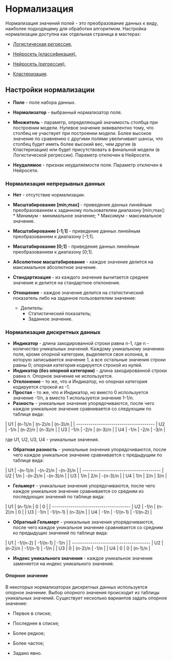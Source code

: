 # Нормализация

Нормализация значений полей - это преобразование данных к виду, наиболее подходящему для обработки алгоритмом. 
Настройка нормализации доступна как отдельная страница в мастерах:

* [Логистическая регрессия](../app/processors/data_mining/logistic_regression.md), 

* [Нейросеть (классификация)](../app/processors/data_mining/neural_network_classification.md), 

* [Нейросеть (регрессия)](../app/processors/data_mining/neural_network_regression.md),

* [Кластеризация](../app/processors/data_mining/clustering.md). 

## Настройки нормализации


* **Поле** - поле набора данных.

* **Нормализатор** - выбранный нормализатор поля.

* **Множитель** - параметр, определяющий значимость столбца при построении модели. Нулевое значение эквивалентно тому, что столбец не участвует при построении модели. Более высокое значение по сравнению с другими полями увеличивает шансы, что столбец будет иметь более высокий вес, чем другие (в Кластеризации) или будет присутствовать в финальной модели (в Логистической регрессии). Параметр отключен в Нейросети.

* **Неудалямое** - признак неудаляемости поля. Параметр отключен в Нейросети.

### Нормализация непрерывных данных


* **Нет** - отсутствие нормализации.

* **Масштабирование [min;max]** - приведение данных линейным преобразованием к заданному пользователем диапазону [min;max]:
      * Минимум - минимальное значение;
      * Максимум - максимальное значение.

* **Масштабирование [-1;1]** - приведение данных линейным преобразованием к диапазону [-1;1].

* **Масштабирование [0;1]** - приведение данных линейным преобразованием к диапазону [0;1].

* **Абсолютное масштабирование** - каждое значение делится на максимальное абсолютное значение.

* **Стандартизация** - из каждого значение вычитается среднее значение и делится на стандартное отклонение.

* **Отношение** - каждое значение делится на статистический показатель либо на заданное пользователем значение:
     * Делитель:
       * Статистический показатель;
       * Заданное значение.


### Нормализация дискретных данных

 * **Индикатор** - длина закодированной строки равна n-1, где n - количество уникальных значений. Каждому уникальному значению поля, кроме опорной категории, выделяется своя колонка, в которую записывается значение 1, а все остальные значения строки равны 0; опорная категория кодируется строкой из нулей. 
 * **Индикатор (без опорной категории)** - длина закодированной строки равна n. Опорное значение не используется.
 * **Отклонение** - то же, что и Индикатор, но опорная категория кодируется строкой из -1.
 * **Простая** - то же, что и Индикатор, но вместо 0 используется значение -1/n, а вместо 1 используется значение 1-1/n.
 * **Разность** - уникальные значения упорядочиваются, после чего каждое уникальное значение сравнивается со следующим по таблице вида:


 | U1  | (n-1)/n  | (n-2)/n  | (n-3)/n  |
 | --------------------------------------
 | U2  |   -1/n   | (n-2)/n  | (n-3)/n  |
 | U3  |   -1/n   |   -2/n   | (n-3)/n  |
 | U4  |   -1/n   |   -2/n   |  -3/n    |

где U1, U2, U3, U4 - уникальные значения.


* **Обратная разность** - уникальные значения упорядочиваются, после чего каждое уникальное значение сравнивается с предыдущим по таблице вида:

 | U1  | -(n-1)/n | -(n-2)/n | -(n-3)/n |
 | --------------------------------------
 | U2  |    1/n   | -(n-2)/n | -(n-3)/n |
 | U3  |    1/n   |    2/n   | -(n-3)/n |
 | U4  |    1/n   |    2/n   |    3/n   |


* **Гельмерт** - уникальные значения упорядочиваются, после чего каждое уникальное значение сравнивается со средним из последующих значений по таблице вида:

 | U1  | (n-1)/n  |     0    |     0    |
 | --------------------------------------
 | U2  |   -1/n   |  (n-2)/n |     0    |
 | U3  |   -1/n   | -1/(n-1) | (n-3)/n  |
 | U4  |   -1/n   | -1/(n-1) | -1/(n-2) |


* **Обратный Гельмерт** - уникальные значения упорядочиваются, после чего каждое уникальное значение сравнивается со средним из предыдущих значений по таблице вида:

 | U1  | -1/(n-2) | -1/(n-1) |   -1/n   |
 | --------------------------------------
 | U2  |  (n-2)/n | -1/(n-1) |   -1/n   |
 | U3  |     0    |  (n-2)/n |   -1/n   |
 | U4  |     0    |     0    |  (n-1)/n |


* **Индекс уникального значения** - каждое уникальное значение заменяется на индекс уникального значения.


#### Опорное значение

В некоторых нормализаторах дискретных данных используется опорное значение. Выбор опорного значения происходит из таблицы уникальных значений. Существует несколько вариантов задать опорное значение:


* Первое в списке;

* Последнее в списке;

* Более редкое;

* Более частое;

* Задано явно.
